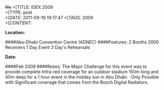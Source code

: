 ~~file~~
<[TITLE: 	IDEX 2009	
<[TYPE: 	post	
<[DATE: 	2011-09-19 19:17:47	
<[TAGS: 	2009	
<[CONTENT: 	

**Location:**

####Abu-Dhabi Convention Centre (ADNEC)
####Features:
2 Booths
2000 Receivers
1 Day Event
3 Day's Rehearsals

**Date:**

####Feb 2009
####Notes:
The Major Challenge for this event was to provide complete Infra-red coverage for an outdoor stadium 150m long and 40m deep for a 1 hour event in the midday sun in Abu Dhabi.
-Only Possible with Significant coverage that comes from the Bosch Digital Radiators.



















